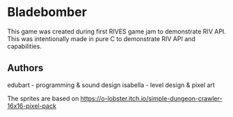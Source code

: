 # Bladebomber

This game was created during first RIVES game jam to demonstrate RIV API.
This was intentionally made in pure C to demonstrate RIV API and capabilities.

## Authors

edubart - programming & sound design
isabella - level design & pixel art

The sprites are based on https://o-lobster.itch.io/simple-dungeon-crawler-16x16-pixel-pack
